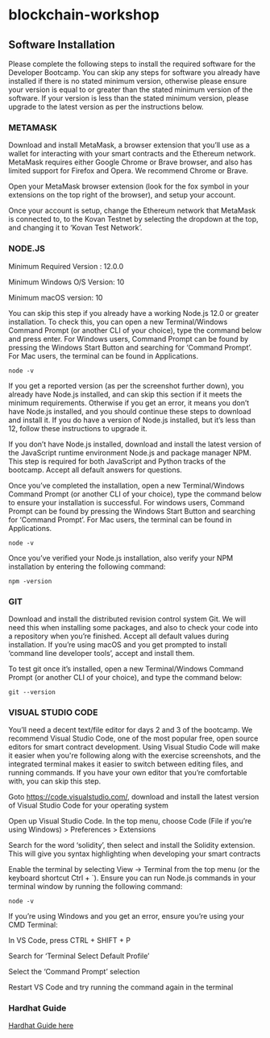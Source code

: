 # blockchain-workshop

## Software Installation
Please complete the following steps to install the required software for the Developer Bootcamp. You can skip any steps for software you already have installed if there is no stated minimum version, otherwise please ensure your version is equal to or greater than the stated minimum version of the software. If your version is less than the stated minimum version, please upgrade to the latest version as per the instructions below.

### METAMASK
Download and install MetaMask, a browser extension that you’ll use as a wallet for interacting with your smart contracts and the Ethereum network. MetaMask requires either Google Chrome or Brave browser, and also has limited support for Firefox and Opera. We recommend Chrome or Brave. 

Open your MetaMask browser extension (look for the fox symbol in your extensions on the top right of the browser), and setup your account.

Once your account is setup, change the Ethereum network that MetaMask is connected to, to the Kovan Testnet by selecting the dropdown at the top, and changing it to ‘Kovan Test Network’.


### NODE.JS
Minimum Required Version : 12.0.0

Minimum Windows O/S Version: 10

Minimum macOS version: 10

You can skip this step if you already have a working Node.js 12.0 or greater installation. To check this, you can open a new Terminal/Windows Command Prompt (or another CLI of your choice), type the command below and press enter. For Windows users, Command Prompt can be found by pressing the Windows Start Button and searching for ‘Command Prompt’. For Mac users, the terminal can be found in Applications.
```
node -v
```
If you get a reported version (as per the screenshot further down), you already have Node.js installed, and can skip this section if it meets the minimum requirements. Otherwise if you get an error, it means you don’t have Node.js installed, and you should continue these steps to download and install it. If you do have a version of Node.js installed, but it’s less than 12, follow these instructions to upgrade it.

If you don’t have Node.js installed, download and install the latest version of the JavaScript runtime environment Node.js and package manager NPM. This step is required for both JavaScript and Python tracks of the bootcamp. Accept all default answers for questions.

Once you’ve completed the installation, open a new Terminal/Windows Command Prompt (or another CLI of your choice), type the command below to ensure your installation is successful. For windows users, Command Prompt can be found by pressing the Windows Start Button and searching for ‘Command Prompt’. For Mac users, the terminal can be found in Applications.
```
node -v
```

Once you’ve verified your Node.js installation, also verify your NPM installation by entering the following command:
```
npm -version
```

### GIT
Download and install the distributed revision control system Git. We will need this when installing some packages, and also to check your code into a repository when you’re finished. Accept all default values during installation. If you’re using macOS and you get prompted to install ‘command line developer tools’, accept and install them.

To test git once it’s installed, open a new Terminal/Windows Command Prompt (or another CLI of your choice), and type the command below:
```
git --version
```
### VISUAL STUDIO CODE
You’ll need a decent text/file editor for days 2 and 3 of the bootcamp. We recommend Visual Studio Code, one of the most popular free, open source editors for smart contract development. Using Visual Studio Code will make it easier when you're following along with the exercise screenshots, and the integrated terminal makes it easier to switch between editing files, and running commands. If you have your own editor that you’re comfortable with, you can skip this step.

Goto https://code.visualstudio.com/, download and install the latest version of Visual Studio Code for your operating system

Open up Visual Studio Code. In the top menu, choose Code (File if you’re using Windows) > Preferences > Extensions

Search for the word ‘solidity’, then select and install the Solidity extension. This will give you syntax highlighting when developing your smart contracts


Enable the terminal by selecting View -> Terminal from the top menu (or the keyboard shortcut Ctrl + `). Ensure you can run Node.js commands in your terminal window by running the following command:
```
node -v
```

If you’re using Windows and you get an error, ensure you’re using your CMD Terminal:

In VS Code, press CTRL + SHIFT + P

Search for ‘Terminal Select Default Profile’

Select the ‘Command Prompt’ selection

Restart VS Code and try running the command again in the terminal

### Hardhat Guide
[Hardhat Guide here](https://hardhat.org/getting-started/)
